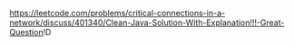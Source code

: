https://leetcode.com/problems/critical-connections-in-a-network/discuss/401340/Clean-Java-Solution-With-Explanation!!!-Great-Question!
​
D